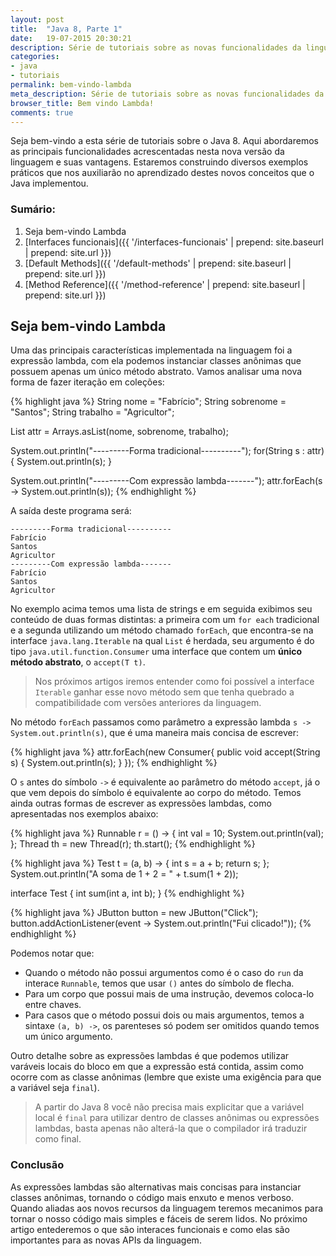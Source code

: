 ```yaml
---
layout: post
title:  "Java 8, Parte 1"
date:   19-07-2015 20:30:21  
description: Série de tutoriais sobre as novas funcionalidades da linguagem de programação Java, nesta primeira parte iremos entender como funcionam as expressões Lambdas.
categories:
- java
- tutoriais
permalink: bem-vindo-lambda
meta_description: Série de tutoriais sobre as novas funcionalidades da linguagem de programação Java, nesta primeira parte iremos entender como funcionam as expressões Lambdas.
browser_title: Bem vindo Lambda!
comments: true
---
```

Seja bem-vindo a esta série de tutoriais sobre o Java 8. Aqui abordaremos as principais funcionalidades acrescentadas nesta nova versão da linguagem e suas vantagens. Estaremos construindo diversos exemplos práticos que nos auxiliarão no aprendizado destes novos conceitos que o Java implementou.

### Sumário:

1. Seja bem-vindo Lambda
2. [Interfaces funcionais]({{ '/interfaces-funcionais' | prepend: site.baseurl | prepend: site.url }})
3. [Default Methods]({{ '/default-methods' | prepend: site.baseurl | prepend: site.url }})
4. [Method Reference]({{ '/method-reference' | prepend: site.baseurl | prepend: site.url }})

## Seja bem-vindo Lambda

Uma das principais características implementada na linguagem foi a expressão lambda, com ela podemos instanciar classes anônimas que possuem apenas um único método abstrato. Vamos analisar uma nova forma de fazer iteração em coleções:

{% highlight java %}
String nome = "Fabrício";
String sobrenome = "Santos";
String trabalho = "Agricultor";

List<String> attr = Arrays.asList(nome, sobrenome, trabalho);

System.out.println("---------Forma tradicional----------");
for(String s : attr) {
	System.out.println(s);
}

System.out.println("---------Com expressão lambda-------");
attr.forEach(s -> System.out.println(s));
{% endhighlight %}

A saída deste programa será:


	---------Forma tradicional----------
	Fabrício
	Santos
	Agricultor
	---------Com expressão lambda-------
	Fabrício
	Santos
	Agricultor


No exemplo acima temos uma lista de strings e em seguida exibimos seu conteúdo de duas formas distintas: a primeira com um `for each` tradicional e a segunda utilizando um método chamado `forEach`, que encontra-se na interface `java.lang.Iterable` na qual `List` é herdada, seu argumento é do tipo `java.util.function.Consumer` uma interface que contem um **único método abstrato**, o `accept(T t)`. 

> Nos próximos artigos iremos entender como foi possível a interface `Iterable` ganhar esse novo método sem que tenha quebrado a compatibilidade com versões anteriores da linguagem. 

No método `forEach` passamos como parâmetro a expressão lambda `s -> System.out.println(s)`, que é uma maneira mais concisa de escrever:

{% highlight java %}
attr.forEach(new Consumer<String>{
	public void accept(String s) {
		System.out.println(s);
	}
});
{% endhighlight %}

O `s` antes do símbolo `->` é equivalente ao parâmetro do método `accept`, já o que vem depois do símbolo é equivalente ao corpo do método. Temos ainda outras formas de escrever as expressões lambdas, como apresentadas nos exemplos abaixo:

{% highlight java %}
Runnable r = () -> {
	int val = 10;
	System.out.println(val);
};
Thread th = new Thread(r);
th.start();
{% endhighlight %}

{% highlight java %}
Test t = (a, b) -> {
	int s = a + b;
	return s;
};
System.out.println("A soma de 1 + 2 = " + t.sum(1 + 2));

interface Test {
	int sum(int a, int b);
}
{% endhighlight %}

{% highlight java %}
JButton button = new JButton("Click");
button.addActionListener(event -> System.out.println("Fui clicado!"));
{% endhighlight %}

Podemos notar que: 

* Quando o método não possui argumentos como é o caso do `run` da interace `Runnable`, temos que usar `()` antes do símbolo de flecha. 
* Para um corpo que possui mais de uma instrução, devemos coloca-lo entre chaves. 
* Para casos que o método possui dois ou mais argumentos, temos a sintaxe `(a, b) ->`, os parenteses só podem ser omitidos quando temos um único argumento. 

Outro detalhe sobre as expressões lambdas é que podemos utilizar varáveis locais do bloco em que a expressão está contida, assim como ocorre com as classe anônimas (lembre que existe uma exigência para que a variável seja `final`).

> A partir do Java 8 você não precisa mais explicitar que a variável local é `final` para utilizar dentro de classes anônimas ou expressões lambdas, basta apenas não alterá-la que o compilador irá traduzir como final.

### Conclusão

As expressões lambdas são alternativas mais concisas para instanciar classes anônimas, tornando o código mais enxuto e menos verboso. Quando aliadas aos novos recursos da linguagem teremos mecanimos para tornar o nosso código mais simples e fáceis de serem lidos. No próximo artigo entederemos o que são interaces funcionais e como elas são importantes para as novas APIs da linguagem.
